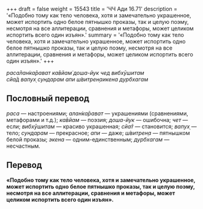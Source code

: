+++
draft = false
weight = 15543
title = 'ЧЧ Ади 16.71'
description = '«Подобно тому как тело человека, хотя и замечательно украшенное, может испортить одно белое пятнышко проказы, так и целую поэму, несмотря на все аллитерации, сравнения и метафоры, может целиком испортить всего один изъян».'
summary = '«Подобно тому как тело человека, хотя и замечательно украшенное, может испортить одно белое пятнышко проказы, так и целую поэму, несмотря на все аллитерации, сравнения и метафоры, может целиком испортить всего один изъян».'
+++

_раса̄лан̇ка̄рават ка̄вйам̇ доша-йук чед вибхӯшитам  
сйа̄д вапух̣ сундарам апи ш́витрен̣аикена дурбхагам_

## Пословный перевод

_раса_ — настроениями; _алан̇ка̄рават_ — украшениями (сравнениями, метафорами и т.д.); _ка̄вйам_ — поэзия; _доша_\-_йук_ — ошибочна; _чет_ — если; _вибхӯшитам_ — красиво украшенная; _сйа̄т_ — становится; _вапух̣_ — тело; _сундарам_ — прекрасное; _апи_ — даже; _ш́витрен̣а_ — пятнышком белой проказы; _экена_ — одним-единственным; _дурбхагам_ — несчастным.

## Перевод

**«Подобно тому как тело человека, хотя и замечательно украшенное, может испортить одно белое пятнышко проказы, так и целую поэму, несмотря на все аллитерации, сравнения и метафоры, может целиком испортить всего один изъян».**
